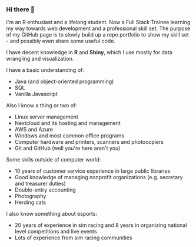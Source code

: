 ### Hi there 👋

I'm an R enthusiast and a lifelong student. Now a Full Stack Trainee learning my way towards web development and a professional skill set. The purpose of my GitHub page is to slowly build up a repo portfolio to show my skill set - and possibly even share some useful code.

I have decent knowledge in **R** and **Shiny**, which I use mostly for data wrangling and visualization.

I have a basic understanding of:
- Java (and object-oriented programming)
- SQL
- Vanilla Javascript

Also I know a thing or two of:
- Linux server management
- Nextcloud and its hosting and management
- AWS and Azure
- Windows and most common office programs
- Computer hardware and printers, scanners and photocopiers
- Git and GitHub (well you're here aren't you)

Some skills outside of computer world:
- 10 years of customer service experience in large public libraries
- Good knowledge of managing nonprofit organizations (e.g. secretary and treasurer duties)
- Double-entry accounting
- Photography
- Herding cats

I also know something about esports:
- 20 years of experience in sim racing and 8 years in organizing national level competitions and live events
- Lots of experience from sim racing communities

<!--
**tlinna/tlinna** is a ✨ _special_ ✨ repository because its `README.md` (this file) appears on your GitHub profile.

Here are some ideas to get you started:

- 🔭 I’m currently working on ...
- 🌱 I’m currently learning ...
- 👯 I’m looking to collaborate on ...
- 🤔 I’m looking for help with ...
- 💬 Ask me about ...
- 📫 How to reach me: ...
- 😄 Pronouns: ...
- ⚡ Fun fact: ...
-->
